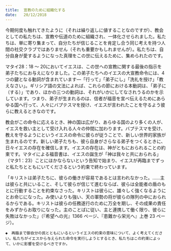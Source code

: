```yaml
---
title:  宣教のために組織化する
date:   20/12/2018
---
```


今期何度も触れてきたように（それは繰り返しに値することなのですが）、教会としての私たちは、宣教や伝道のために組織され、一体化させられました。私たちは、単に寄り集まって、自分たちが信じることを肯定し合う同じ考えを持つ人間の社交クラブではありません（それも重要かもしれませんが）。私たちは、自分自身が愛するようになった真理をこの世に伝えるために、集められたのです。

マタイ28：18 ～ 20においてイエスは、この世への宣教に関する最後の指示を弟子たちにお与えになりました。この弟子たちへのイエスの大宣教命令には、4つの鍵となる動詞が含まれています―「行って」「弟子にし」「洗礼を授け」「教えなさい」。ギリシア語の文法によれば、これらの節における本動詞は、「弟子に（する）」であり、ほかの三つの動詞は、それがいかにしてなされうるのかを示しています。つまり、弟子が生まれるのは、信者が福音を宣べ伝えるためにあらゆる国へ行って、人々にバプテスマを授け、イエスが言われたことを守るよう彼らに教えるときなのです。

教会がこの命令に応えるとき、神の国は広がり、あらゆる国のより多くの人が、イエスを救い主として受け入れる人々の仲間に加わります。バプテスマを受け、教えを守るようにというイエスの命令に彼らが従うことで、新しい世界的家族が生まれるのです。新しい弟子たちも、彼ら自身がさらなる弟子をつくるときに、日々イエスの存在を確信します。イエスの存在は、神がともにおられることの約束です。マタイによる福音書は、イエスの誕生が「神は我々と共におられる」（マタ1：23）ことにほかならないという告知で始まり、イエスが再臨までずっと私たちとともにいてくださるという約束で終わっています。

「キリストは弟子たちに、彼らの働きが容易であるとは言われなかった。……主は彼らと共にいること、そして彼らが信じて進むならば、彼らは全能者の盾のもとに行動することを約束なさった。キリストは彼らに、雄々しく強くなるようにとお命じになった。み使いよりも強い、天の軍勢の将が彼らの隊列の中におられるからである。キリストは彼らの任務遂行のために万全を期し、その成果の責任をみずからお取りになった。主のことばに従い、主と連携して働く限り、彼らに失敗はなかった」（『希望への光』1366 ページ、『患難から栄光へ』上巻 23 ページ）。

`◆　再臨まで御自分の民とともにいるというイエスの約束の意味について、よく考えてください。私たちがイエスから与えられた命令を実行しようとするとき、私たちはこの約束によって、いかに影響を受けるべきですか。`